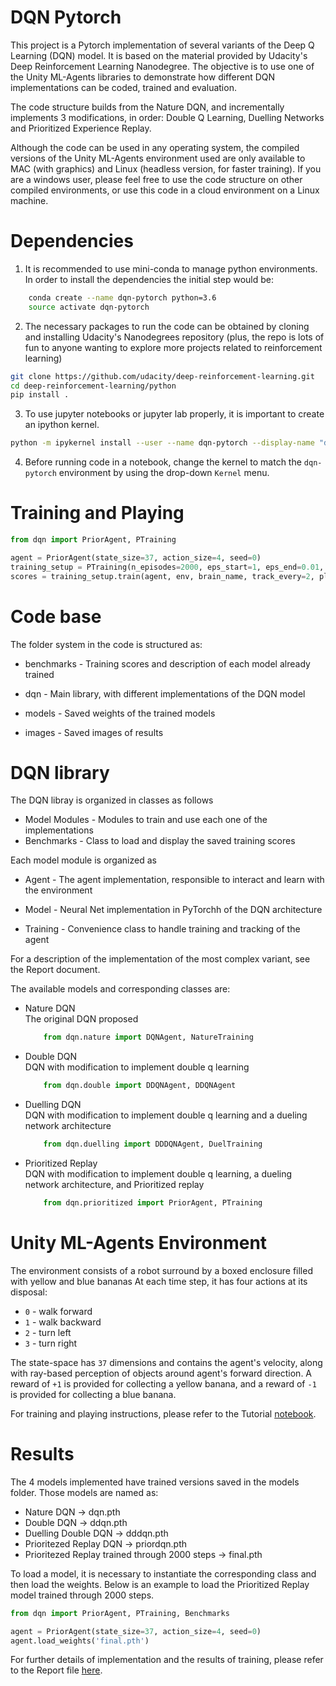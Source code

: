# DQN Pytorch

This project is a Pytorch implementation of several variants of the Deep Q Learning (DQN) model. It is based on the material provided by Udacity's Deep Reinforcement Learning Nanodegree. The objective is to use one of the Unity ML-Agents libraries to demonstrate how different DQN implementations can be coded, trained and evaluation. 

The code structure builds from the Nature DQN, and incrementally implements 3 modifications, in order: Double Q Learning, Duelling Networks and Prioritized Experience Replay.

Although the code can be used in any operating system, the compiled versions of the Unity ML-Agents environment used are only available to MAC (with graphics) and Linux (headless version, for faster training). If you are a windows user, please feel free to use the code structure on other compiled environments, or use this code in a cloud environment on a Linux machine.



# Dependencies

1. It is recommended to use mini-conda to manage python environments. In order to install the dependencies the initial step would be:

```bash
	conda create --name dqn-pytorch python=3.6
	source activate dqn-pytorch
```

2. The necessary packages to run the code can be obtained by cloning and installing Udacity's Nanodegrees repository (plus, the repo is lots of fun to anyone wanting to explore more projects related to reinforcement learning)
```bash
git clone https://github.com/udacity/deep-reinforcement-learning.git
cd deep-reinforcement-learning/python
pip install .
```

3. To use jupyter notebooks or jupyter lab properly, it is important to create an ipython kernel.
```bash
python -m ipykernel install --user --name dqn-pytorch --display-name "dqn-pytorch"
```

4. Before running code in a notebook, change the kernel to match the `dqn-pytorch` environment by using the drop-down `Kernel` menu. 

# Training and Playing

```python
from dqn import PriorAgent, PTraining

agent = PriorAgent(state_size=37, action_size=4, seed=0)
training_setup = PTraining(n_episodes=2000, eps_start=1, eps_end=0.01, eps_decay=0.995, beta_start=0.4, beta_inc=1.002)
scores = training_setup.train(agent, env, brain_name, track_every=2, plot=True, weights='final.pth',success_thresh=20.)
```

# Code base

The folder system in the code is structured as:

* benchmarks - Training scores and description of each model already trained

* dqn - Main library, with different implementations of the DQN model

* models - Saved weights of the trained models

* images - Saved images of results

# DQN library

The DQN libray is organized in classes as follows

* Model Modules - Modules to train and use each one of the implementations
* Benchmarks - Class to load and display the saved training scores

Each model module is organized as

* Agent - The agent implementation, responsible to interact and learn with the environment 

* Model - Neural Net implementation in PyTorchh of the DQN architecture

* Training - Convenience  class to handle training and tracking of the agent 

For a description of the implementation of the most complex variant, see the Report document.

The available models and corresponding classes are:

* Nature DQN \
    The original DQN proposed
    ```python
        from dqn.nature import DQNAgent, NatureTraining
    ```

* Double DQN \
    DQN with modification to implement double q learning
    ```python
        from dqn.double import DDQNAgent, DDQNAgent
    ```

* Duelling DQN \
    DQN with modification to implement double q learning and a dueling network architecture
    ```python
        from dqn.duelling import DDDQNAgent, DuelTraining
    ```

* Prioritized Replay \
    DQN with modification to implement double q learning, a dueling network architecture, and Prioritized replay
    ```python
        from dqn.prioritized import PriorAgent, PTraining
    ```

# Unity ML-Agents Environment

The environment consists of a robot surround by a boxed enclosure filled with yellow and blue bananas At each time step, it has four actions at its disposal:
- `0` - walk forward 
- `1` - walk backward
- `2` - turn left
- `3` - turn right

The state-space has `37` dimensions and contains the agent's velocity, along with ray-based perception of objects around agent's forward direction.  A reward of `+1` is provided for collecting a yellow banana, and a reward of `-1` is provided for collecting a blue banana. 





For training and playing instructions, please refer to the Tutorial [notebook](./Tutorial.ipynb).
# Results

The 4 models implemented have trained versions saved in the models folder. Those models are named as:

* Nature DQN -> dqn.pth
* Double DQN -> ddqn.pth
* Duelling Double DQN -> dddqn.pth
* Prioritezed Replay DQN -> priordqn.pth
* Prioritezed Replay trained through 2000 steps -> final.pth

To load a model, it is necessary to instantiate the corresponding class and then load the weights. Below is an example to load the Prioritized Replay model trained through 2000 steps.

```python
from dqn import PriorAgent, PTraining, Benchmarks

agent = PriorAgent(state_size=37, action_size=4, seed=0)
agent.load_weights('final.pth')
```

For further details of implementation and the results of training, please refer to the Report file [here](./Report.md).